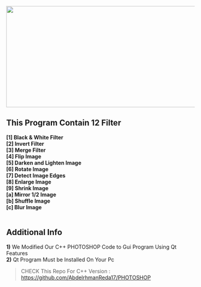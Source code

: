 <p align="center">
  <img 
    width="569"
    height="271"
    src="https://user-images.githubusercontent.com/90706154/170718490-85154936-495e-4832-8733-39a50ac1ce44.jpg"
  >
</p>

## This Program Contain 12 Filter
**[1] Black & White Filter <br />
[2] Invert Filter<br />
[3] Merge Filter <br />
[4] Flip Image<br />
[5] Darken and Lighten Image <br />
[6] Rotate Image<br />
[7] Detect Image Edges <br />
[8] Enlarge Image<br />
[9] Shrink Image<br />
[a] Mirror 1/2 Image<br />
[b] Shuffle Image<br />
[c] Blur Image<br />
<br />**

## Additional Info
**1)** We Modified Our C++ PHOTOSHOP Code to Gui Program Using Qt Features<br />
**2)** Qt Program Must be Installed On Your Pc


>  CHECK This Repo For C++ Version : https://github.com/AbdelrhmanReda17/PHOTOSHOP<br />
